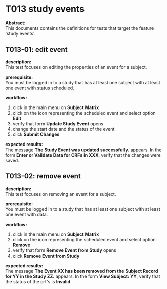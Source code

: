 # T013 study events
**Abstract:**  
This documents contains the definitions for tests that target the feature 'study events'.  

## T013-01: edit event
**description:**  
This test focuses on editing the properties of an event for a subject.  

**prerequisite:**  
You must be logged in to a study that has at least one subject with at least one event with status scheduled.

**workflow:**  
1. click in the main menu on **Subject Matrix**
1. click on the icon representing the scheduled event and select option **Edit**
1. verify that form **Update Study Event** opens
1. change the start date and the status of the event
1. click **Submit Changes**

**expected results:**   
The message **The Study Event was updated successfully.** appears.
In the form **Enter or Validate Data for CRFs in XXX**, verify that the changes were saved.

## T013-02: remove event
**description:**  
This test focuses on removing an event for a subject. 

**prerequisite:**  
You must be logged in to a study that has at least one subject with at least one event with data.

**workflow:**  
1. click in the main menu on **Subject Matrix**
1. click on the icon representing the scheduled event and select option **Remove**
1. verify that form **Remove Event from Study** opens
1. click **Remove Event from Study**

**expected results:**   
The message **The Event XX has been removed from the Subject Record for YY in the Study ZZ.** appears.
In the form **View Subject: YY**, verify that the status of the crf's is **Invalid**.
